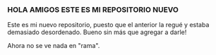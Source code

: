 ### HOLA AMIGOS ESTE ES MI REPOSITORIO NUEVO

Este es mi nuevo repositorio, puesto que el anterior la regué y estaba demasiado desordenado.
Bueno sin más que agregar a darle!

Ahora no se ve nada en "rama".